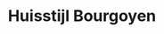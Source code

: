 ---
title: "Huisstijl Bourgoyen"
slug : "bourgoyen-pdw"
description: "De studenten van het 2de jaar CMO kregen de opdracht om het Gentse natuurreservaat De Bourgoyen van een huisstijl te voorzien. Er werd een logo ontwikkeld, een passende illustratiestijl en diverse print- en schermtoepassingen"
type: intern
members:
    - name : "Phaedra De Wambersie"
      major: Crossmedia-ontwerp
      minor: Graphic Design
      academic-year: 2de jaar
thumbnail:
    url: "thumb.jpg"
    alt: ""
    height: 1
    width: 2
    text-color: "96af20"
    background-color: "ffffff"
media:
    - url : "1.logo.jpg"
      type: image
    - url : "2.logonegatief.jpg"
      type: image
    - url : "3.logonegatief.jpg"
      type: image
    - url : "4.illustraties.jpg"
      type: image
    - url : "5.illustraties.jpg"
      type: image
created: 20/01/2017
order: 9
---